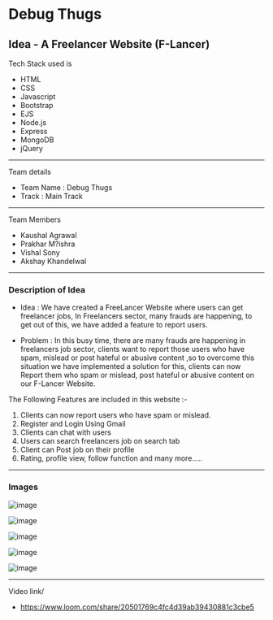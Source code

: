 # Debug Thugs 
## Idea - A Freelancer Website (F-Lancer)

Tech Stack used is 
- HTML
- CSS
- Javascript
- Bootstrap
- EJS
- Node.js
- Express
- MongoDB
- jQuery

---
 Team details
- Team Name : Debug Thugs
- Track : Main Track

---
 Team Members
- Kaushal Agrawal
- Prakhar M?ishra
- Vishal Sony
- Akshay Khandelwal

---
### Description of Idea

- Idea : We have created a FreeLancer Website where users can get freelancer jobs, In Freelancers sector, many frauds are happening, to get out of this, we have added a feature to report users.

- Problem : In this busy time, there are many frauds are happening in freelancers job sector, clients want to report those users who have spam, mislead or post hateful or abusive content ,so to overcome this situation we have implemented a solution for this,  clients can now Report them who spam or mislead, post  hateful or abusive content on our F-Lancer Website. 

The Following Features are included in this website :- 
1.  Clients can now report users who have spam or mislead.
2.   Register and Login Using  Gmail 
3.  Clients can chat with users
4.  Users can search freelancers job on search tab
5.  Client can Post job on their profile
6.  Rating, profile view, follow function and many more…..


---
### Images

![image](https://drive.google.com/file/d/1qy9hyy_EiP7HHaawRc-BTzKzPTF1axG0/view?usp=sharing)

![image](https://drive.google.com/file/d/14YV1poo3d_1p2B9F51RUzt4CH03WT-la/view?usp=sharing)

![image](https://drive.google.com/file/d/12tcTZ0ubzfr111-SGWY7_5Vzf-F09sIK/view?usp=sharing)

![image](https://drive.google.com/file/d/13xlQPzccQ9IJP5vLe7NwvShAsbUqsCpo/view?usp=sharing)

![image](https://drive.google.com/file/d/171IZ1I9xi0S87AVL8JP7JWE8SD2_kAU6/view?usp=sharing)



---
Video link/ 


-  https://www.loom.com/share/20501769c4fc4d39ab39430881c3cbe5
